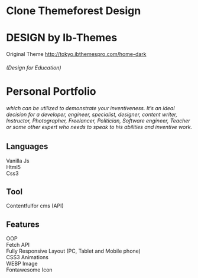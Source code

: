 # Clone Themeforest Design 
# DESIGN by Ib-Themes
Original Theme
http://tokyo.ibthemespro.com/home-dark
###### (Design for Education)
# Personal Portfolio


###### which can be utilized to demonstrate your inventiveness. It’s an ideal decision for a developer, engineer, specialist, designer, content writer, Instructor, Photographer, Freelancer, Politician, Software engineer, Teacher or some other expert who needs to speak to his abilities and inventive work. 

## Languages
Vanilla Js <br>
Html5<br>
Css3

## Tool 
Contentfulfor cms (API)<br>


## Features
OOP<br>
Fetch API <br>
Fully Responsive Layout (PC, Tablet and Mobile phone)<br>
CSS3 Animations<br>
WEBP Image <br>
Fontawesome Icon

